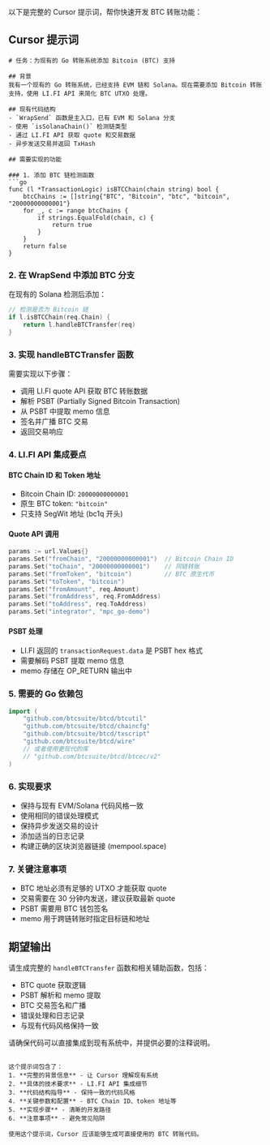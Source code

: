 以下是完整的 Cursor 提示词，帮你快速开发 BTC 转账功能：

## Cursor 提示词

```
# 任务：为现有的 Go 转账系统添加 Bitcoin (BTC) 支持

## 背景
我有一个现有的 Go 转账系统，已经支持 EVM 链和 Solana。现在需要添加 Bitcoin 转账支持，使用 LI.FI API 来简化 BTC UTXO 处理。

## 现有代码结构
- `WrapSend` 函数是主入口，已有 EVM 和 Solana 分支
- 使用 `isSolanaChain()` 检测链类型
- 通过 LI.FI API 获取 quote 和交易数据
- 异步发送交易并返回 TxHash

## 需要实现的功能

### 1. 添加 BTC 链检测函数
```go
func (l *TransactionLogic) isBTCChain(chain string) bool {
    btcChains := []string{"BTC", "Bitcoin", "btc", "bitcoin", "20000000000001"}
    for _, c := range btcChains {
        if strings.EqualFold(chain, c) {
            return true
        }
    }
    return false
}
```

### 2. 在 WrapSend 中添加 BTC 分支
在现有的 Solana 检测后添加：
```go
// 检测是否为 Bitcoin 链
if l.isBTCChain(req.Chain) {
    return l.handleBTCTransfer(req)
}
```

### 3. 实现 handleBTCTransfer 函数
需要实现以下步骤：
- 调用 LI.FI quote API 获取 BTC 转账数据
- 解析 PSBT (Partially Signed Bitcoin Transaction)
- 从 PSBT 中提取 memo 信息
- 签名并广播 BTC 交易
- 返回交易响应

### 4. LI.FI API 集成要点

#### BTC Chain ID 和 Token 地址
- Bitcoin Chain ID: `20000000000001`
- 原生 BTC token: `"bitcoin"`
- 只支持 SegWit 地址 (bc1q 开头)

#### Quote API 调用
```go
params := url.Values{}
params.Set("fromChain", "20000000000001")  // Bitcoin Chain ID
params.Set("toChain", "20000000000001")    // 同链转账
params.Set("fromToken", "bitcoin")         // BTC 原生代币
params.Set("toToken", "bitcoin")
params.Set("fromAmount", req.Amount)
params.Set("fromAddress", req.FromAddress)
params.Set("toAddress", req.ToAddress)
params.Set("integrator", "mpc_go-demo")
```

#### PSBT 处理
- LI.FI 返回的 `transactionRequest.data` 是 PSBT hex 格式
- 需要解码 PSBT 提取 memo 信息
- memo 存储在 OP_RETURN 输出中

### 5. 需要的 Go 依赖包
```go
import (
    "github.com/btcsuite/btcd/btcutil"
    "github.com/btcsuite/btcd/chaincfg"
    "github.com/btcsuite/btcd/txscript"
    "github.com/btcsuite/btcd/wire"
    // 或者使用更现代的库
    // "github.com/btcsuite/btcd/btcec/v2"
)
```

### 6. 实现要求
- 保持与现有 EVM/Solana 代码风格一致
- 使用相同的错误处理模式
- 保持异步发送交易的设计
- 添加适当的日志记录
- 构建正确的区块浏览器链接 (mempool.space)

### 7. 关键注意事项
- BTC 地址必须有足够的 UTXO 才能获取 quote
- 交易需要在 30 分钟内发送，建议获取最新 quote
- PSBT 需要用 BTC 钱包签名
- memo 用于跨链转账时指定目标链和地址

## 期望输出
请生成完整的 `handleBTCTransfer` 函数和相关辅助函数，包括：
- BTC quote 获取逻辑
- PSBT 解析和 memo 提取
- BTC 交易签名和广播
- 错误处理和日志记录
- 与现有代码风格保持一致

请确保代码可以直接集成到现有系统中，并提供必要的注释说明。
```

这个提示词包含了：
1. **完整的背景信息** - 让 Cursor 理解现有系统
2. **具体的技术要求** - LI.FI API 集成细节
3. **代码结构指导** - 保持一致的代码风格
4. **关键参数和配置** - BTC Chain ID、token 地址等
5. **实现步骤** - 清晰的开发路径
6. **注意事项** - 避免常见陷阱

使用这个提示词，Cursor 应该能够生成可直接使用的 BTC 转账代码。